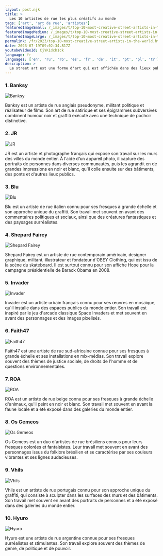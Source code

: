 ```yaml
---
layout: post.njk
title: >
  Les 10 artistes de rue les plus créatifs au monde
tags: ['art', 'art de rue', 'artistes']
featuredImageSmall: /_images/t/top-10-most-creative-street-artists-in-the-world-cover-fr-small.webp
featuredImageMedium: /_images/t/top-10-most-creative-street-artists-in-the-world-cover-fr-medium.webp
featuredImageLarge: /_images/t/top-10-most-creative-street-artists-in-the-world-cover-fr-large.webp
permalink: /fr/2023/top-10-most-creative-street-artists-in-the-world.html
date: 2023-07-19T09:02:34.817Z
youtubeVideoId: CjYK1dch1ck
language: fr
languages: ['en', 'ru', 'ro', 'es', 'fr', 'de', 'it', 'pt', 'pl', 'tr']
description: >
  Le street art est une forme d'art qui est affichée dans des lieux publics, tels que des bâtiments, des rues et des ponts. Ces artistes utilisent leur créativité pour embellir et donner du sens aux espaces urbains. Voici les 10 artistes de rue les plus créatifs au monde.
---
```


### 1. Banksy

![Banksy](/_images/d/d08eed7c3748767c013a6bc1d40e70d9-medium.webp)

Banksy est un artiste de rue anglais pseudonyme, militant politique et réalisateur de films. Son art de rue satirique et ses épigrammes subversives combinent humour noir et graffiti exécuté avec une technique de pochoir distinctive.

### 2. JR

![JR](/_images/2/29a5de4f845fcccafe8408be08ff4612-medium.webp)

JR est un artiste et photographe français qui expose son travail sur les murs des villes du monde entier. À l'aide d'un appareil photo, il capture des portraits de personnes dans diverses communautés, puis les agrandit en de grandes impressions en noir et blanc, qu'il colle ensuite sur des bâtiments, des ponts et d'autres lieux publics.

### 3. Blu

![Blu](/_images/b/b68656d1be1366a276839337370caf4e-medium.webp)

Blu est un artiste de rue italien connu pour ses fresques à grande échelle et son approche unique du graffiti. Son travail met souvent en avant des commentaires politiques et sociaux, ainsi que des créatures fantastiques et des paysages surréalistes.

### 4. Shepard Fairey

![Shepard Fairey](/_images/c/c2b9a6beaaa3a1b88990ca7db2750628-medium.webp)

Shepard Fairey est un artiste de rue contemporain américain, designer graphique, militant, illustrateur et fondateur d'OBEY Clothing, qui est issu de la scène du skateboard. Il est surtout connu pour son affiche Hope pour la campagne présidentielle de Barack Obama en 2008.

### 5. Invader

![Invader](/_images/d/d2a4d8dbc72923c3ec52925a6e73fc3f-medium.webp)

Invader est un artiste urbain français connu pour ses œuvres en mosaïque, qu'il installe dans des espaces publics du monde entier. Son travail est inspiré par le jeu d'arcade classique Space Invaders et met souvent en avant des personnages et des images pixelisés.

### 6. Faith47

![Faith47](/_images/8/81305f50ba09c9d961d0a558860632dc-medium.webp)

Faith47 est une artiste de rue sud-africaine connue pour ses fresques à grande échelle et ses installations en mix-médias. Son travail explore souvent des thèmes de justice sociale, de droits de l'homme et de questions environnementales.

### 7. ROA

![ROA](/_images/8/8d8d9860372471d4025824537816e96b-medium.webp)

ROA est un artiste de rue belge connu pour ses fresques à grande échelle d'animaux, qu'il peint en noir et blanc. Son travail met souvent en avant la faune locale et a été exposé dans des galeries du monde entier.

### 8. Os Gemeos

![Os Gemeos](/_images/d/db181d9806787dd72cc563ffec22745e-medium.webp)

Os Gemeos est un duo d'artistes de rue brésiliens connus pour leurs fresques colorées et fantaisistes. Leur travail met souvent en avant des personnages issus du folklore brésilien et se caractérise par ses couleurs vibrantes et ses lignes audacieuses.

### 9. Vhils

![Vhils](/_images/6/696ca253cc904bdb88de84a78a2571ff-medium.webp)

Vhils est un artiste de rue portugais connu pour son approche unique du graffiti, qui consiste à sculpter dans les surfaces des murs et des bâtiments. Son travail met souvent en avant des portraits de personnes et a été exposé dans des galeries du monde entier.

### 10. Hyuro

![Hyuro](/_images/d/d0f83c9f54449a7cb7502f2d8becbfe6-medium.webp)

Hyuro est une artiste de rue argentine connue pour ses fresques surréalistes et stimulantes. Son travail explore souvent des thèmes de genre, de politique et de pouvoir.

